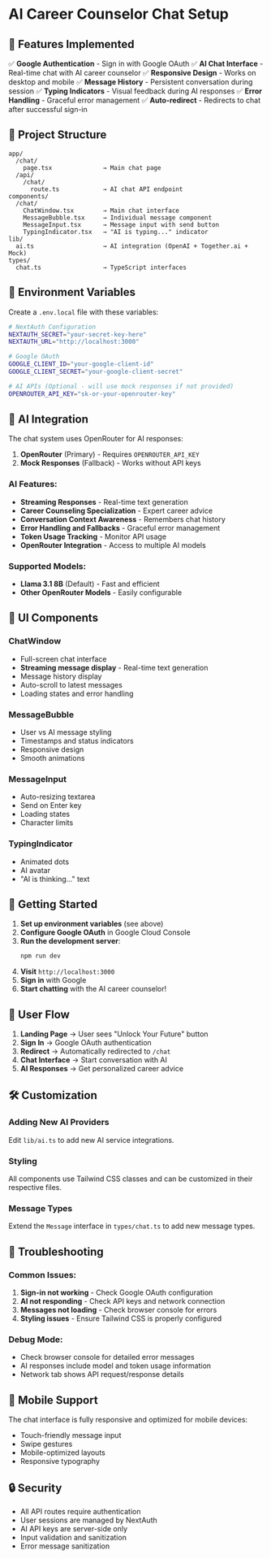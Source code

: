 # AI Career Counselor Chat Setup

## 🚀 Features Implemented

✅ **Google Authentication** - Sign in with Google OAuth
✅ **AI Chat Interface** - Real-time chat with AI career counselor
✅ **Responsive Design** - Works on desktop and mobile
✅ **Message History** - Persistent conversation during session
✅ **Typing Indicators** - Visual feedback during AI responses
✅ **Error Handling** - Graceful error management
✅ **Auto-redirect** - Redirects to chat after successful sign-in

## 📁 Project Structure

```
app/
  /chat/
    page.tsx              → Main chat page
  /api/
    /chat/
      route.ts            → AI chat API endpoint
components/
  /chat/
    ChatWindow.tsx        → Main chat interface
    MessageBubble.tsx     → Individual message component
    MessageInput.tsx      → Message input with send button
    TypingIndicator.tsx   → "AI is typing..." indicator
lib/
  ai.ts                   → AI integration (OpenAI + Together.ai + Mock)
types/
  chat.ts                 → TypeScript interfaces
```

## 🔧 Environment Variables

Create a `.env.local` file with these variables:

```bash
# NextAuth Configuration
NEXTAUTH_SECRET="your-secret-key-here"
NEXTAUTH_URL="http://localhost:3000"

# Google OAuth
GOOGLE_CLIENT_ID="your-google-client-id"
GOOGLE_CLIENT_SECRET="your-google-client-secret"

# AI APIs (Optional - will use mock responses if not provided)
OPENROUTER_API_KEY="sk-or-your-openrouter-key"
```

## 🤖 AI Integration

The chat system uses OpenRouter for AI responses:

1. **OpenRouter** (Primary) - Requires `OPENROUTER_API_KEY`
2. **Mock Responses** (Fallback) - Works without API keys

### AI Features:
- **Streaming Responses** - Real-time text generation
- **Career Counseling Specialization** - Expert career advice
- **Conversation Context Awareness** - Remembers chat history
- **Error Handling and Fallbacks** - Graceful error management
- **Token Usage Tracking** - Monitor API usage
- **OpenRouter Integration** - Access to multiple AI models

### Supported Models:
- **Llama 3.1 8B** (Default) - Fast and efficient
- **Other OpenRouter Models** - Easily configurable

## 🎨 UI Components

### ChatWindow
- Full-screen chat interface
- **Streaming message display** - Real-time text generation
- Message history display
- Auto-scroll to latest messages
- Loading states and error handling

### MessageBubble
- User vs AI message styling
- Timestamps and status indicators
- Responsive design
- Smooth animations

### MessageInput
- Auto-resizing textarea
- Send on Enter key
- Loading states
- Character limits

### TypingIndicator
- Animated dots
- AI avatar
- "AI is thinking..." text

## 🚀 Getting Started

1. **Set up environment variables** (see above)
2. **Configure Google OAuth** in Google Cloud Console
3. **Run the development server**:
   ```bash
   npm run dev
   ```
4. **Visit** `http://localhost:3000`
5. **Sign in** with Google
6. **Start chatting** with the AI career counselor!

## 🔄 User Flow

1. **Landing Page** → User sees "Unlock Your Future" button
2. **Sign In** → Google OAuth authentication
3. **Redirect** → Automatically redirected to `/chat`
4. **Chat Interface** → Start conversation with AI
5. **AI Responses** → Get personalized career advice

## 🛠 Customization

### Adding New AI Providers
Edit `lib/ai.ts` to add new AI service integrations.

### Styling
All components use Tailwind CSS classes and can be customized in their respective files.

### Message Types
Extend the `Message` interface in `types/chat.ts` to add new message types.

## 🐛 Troubleshooting

### Common Issues:
1. **Sign-in not working** - Check Google OAuth configuration
2. **AI not responding** - Check API keys and network connection
3. **Messages not loading** - Check browser console for errors
4. **Styling issues** - Ensure Tailwind CSS is properly configured

### Debug Mode:
- Check browser console for detailed error messages
- AI responses include model and token usage information
- Network tab shows API request/response details

## 📱 Mobile Support

The chat interface is fully responsive and optimized for mobile devices:
- Touch-friendly message input
- Swipe gestures
- Mobile-optimized layouts
- Responsive typography

## 🔒 Security

- All API routes require authentication
- User sessions are managed by NextAuth
- AI API keys are server-side only
- Input validation and sanitization
- Error message sanitization
